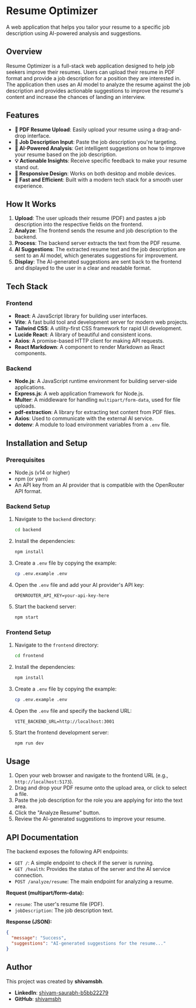 # Resume Optimizer

A web application that helps you tailor your resume to a specific job description using AI-powered analysis and suggestions.

## Overview

Resume Optimizer is a full-stack web application designed to help job seekers improve their resumes. Users can upload their resume in PDF format and provide a job description for a position they are interested in. The application then uses an AI model to analyze the resume against the job description and provides actionable suggestions to improve the resume's content and increase the chances of landing an interview.

## Features

-   **📄 PDF Resume Upload**: Easily upload your resume using a drag-and-drop interface.
-   **📝 Job Description Input**: Paste the job description you're targeting.
-   **🤖 AI-Powered Analysis**: Get intelligent suggestions on how to improve your resume based on the job description.
-   **💡 Actionable Insights**: Receive specific feedback to make your resume stand out.
-   **📱 Responsive Design**: Works on both desktop and mobile devices.
-   **🚀 Fast and Efficient**: Built with a modern tech stack for a smooth user experience.

## How It Works

1.  **Upload**: The user uploads their resume (PDF) and pastes a job description into the respective fields on the frontend.
2.  **Analyze**: The frontend sends the resume and job description to the backend.
3.  **Process**: The backend server extracts the text from the PDF resume.
4.  **AI Suggestions**: The extracted resume text and the job description are sent to an AI model, which generates suggestions for improvement.
5.  **Display**: The AI-generated suggestions are sent back to the frontend and displayed to the user in a clear and readable format.

## Tech Stack

### Frontend

-   **React**: A JavaScript library for building user interfaces.
-   **Vite**: A fast build tool and development server for modern web projects.
-   **Tailwind CSS**: A utility-first CSS framework for rapid UI development.
-   **Lucide React**: A library of beautiful and consistent icons.
-   **Axios**: A promise-based HTTP client for making API requests.
-   **React Markdown**: A component to render Markdown as React components.

### Backend

-   **Node.js**: A JavaScript runtime environment for building server-side applications.
-   **Express.js**: A web application framework for Node.js.
-   **Multer**: A middleware for handling `multipart/form-data`, used for file uploads.
-   **pdf-extraction**: A library for extracting text content from PDF files.
-   **Axios**: Used to communicate with the external AI service.
-   **dotenv**: A module to load environment variables from a `.env` file.

## Installation and Setup

### Prerequisites

-   Node.js (v14 or higher)
-   npm (or yarn)
-   An API key from an AI provider that is compatible with the OpenRouter API format.

### Backend Setup

1.  Navigate to the `backend` directory:
    ```bash
    cd backend
    ```
2.  Install the dependencies:
    ```bash
    npm install
    ```
3.  Create a `.env` file by copying the example:
    ```bash
    cp .env.example .env
    ```
4.  Open the `.env` file and add your AI provider's API key:
    ```
    OPENROUTER_API_KEY=your-api-key-here
    ```
5.  Start the backend server:
    ```bash
    npm start
    ```

### Frontend Setup

1.  Navigate to the `frontend` directory:
    ```bash
    cd frontend
    ```
2.  Install the dependencies:
    ```bash
    npm install
    ```
3.  Create a `.env` file by copying the example:
    ```bash
    cp .env.example .env
    ```
4.  Open the `.env` file and specify the backend URL:
    ```
    VITE_BACKEND_URL=http://localhost:3001
    ```
5.  Start the frontend development server:
    ```bash
    npm run dev
    ```

## Usage

1.  Open your web browser and navigate to the frontend URL (e.g., `http://localhost:5173`).
2.  Drag and drop your PDF resume onto the upload area, or click to select a file.
3.  Paste the job description for the role you are applying for into the text area.
4.  Click the "Analyze Resume" button.
5.  Review the AI-generated suggestions to improve your resume.

## API Documentation

The backend exposes the following API endpoints:

-   `GET /`: A simple endpoint to check if the server is running.
-   `GET /health`: Provides the status of the server and the AI service connection.
-   `POST /analyze/resume`: The main endpoint for analyzing a resume.

**Request (multipart/form-data):**

-   `resume`: The user's resume file (PDF).
-   `jobDescription`: The job description text.

**Response (JSON):**

```json
{
  "message": "Success",
  "suggestions": "AI-generated suggestions for the resume..."
}
```

## Author

This project was created by **shivamsbh**.

-   **LinkedIn**: [shivam-saurabh-b5bb22279](https://www.linkedin.com/in/shivam-saurabh-b5bb22279/)
-   **GitHub**: [shivamsbh](https://github.com/shivamsbh)

